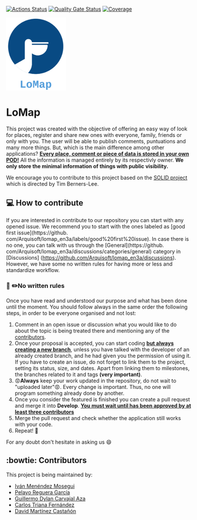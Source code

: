 [![Actions Status](https://github.com/arquisoft/lomap_en3a/workflows/CI%20for%20LOMAP_EN3A/badge.svg)](https://github.com/arquisoft/lomap_en3a/actions)
[![Quality Gate Status](https://sonarcloud.io/api/project_badges/measure?project=Arquisoft_lomap_en3a&metric=alert_status)](https://sonarcloud.io/summary/new_code?id=Arquisoft_lomap_en3a)
[![Coverage](https://sonarcloud.io/api/project_badges/measure?project=Arquisoft_lomap_en3a&metric=coverage)](https://sonarcloud.io/summary/new_code?id=Arquisoft_lomap_en3a)

<p float="left">
<img src="/docs/images/LoMap_logo.PNG" alt="LoMap logo" height="200">
</p>

# LoMap

This project was created with the objective of offering an easy way of look for places, register 
and share new ones with everyone, family, friends or only with you. The user will be able to 
publish comments, puntuations and many more things. But, which is the main difference among 
other applications? **<u>Every place, comment or piece of data is stored in your own POD!</u>** All 
the 
information is managed entirely by its respectivly owner. **We only store the minimal information 
of things with public visibility.**

We encourage you to contribute to this project based on the <a href="https://solidproject.org/">SOLID project</a> which is directed by 
Tim Berners-Lee.

## :computer: How to contribute
If you are interested in contribute to our repository you can start with any opened issue. We 
recommend you to start with the ones labeled as [good first issue](https://github.
com/Arquisoft/lomap_en3a/labels/good%20first%20issue). In case there is no one, you can talk 
with us through the [General](https://github.
com/Arquisoft/lomap_en3a/discussions/categories/general) category in [Discussions]
(https://github.com/Arquisoft/lomap_en3a/discussions). However, we have some no written rules 
for having more or less and standardize workflow.

### :straight_ruler: :pencil2:No written rules
Once you have read and understood our purpose and what has been done until the moment. You 
should follow always in the same order the following steps, in order to be everyone organised 
and not lost:
1. Comment in an open issue or discussion what you would like to do about the topic is being 
   treated there and mentioning any of the [contributors](#contributors).
2. Once your proposal is accepted, you can start coding **<u>but always creating a new 
   branch</u>**, unless you have talked with the developer of an already created branch, and he 
   had given you the permission of using it. If you have to create an issue, do not forget to 
   link them to the project, setting its status, size, and dates. Apart from linking them to 
   milestones, the branches related to it and tags **(very important)**.
3. :rage:**Always** keep your work updated in the repository, do not wait to "uploaded later":rage:. Every 
   change is important. Thus, no one will program something already done by another.
4. Once you consider the featured is finished you can create a pull request and merge it into 
   **Develop**. **<u>You must wait until has been approved by at least three contributors</u>**
5. Merge the pull request and check whether the application still works with your code.
6. Repeat! :arrows_counterclockwise:

For any doubt don't hesitate in asking us :smile:

## :bowtie: Contributors
This project is being maintained by:
 - [Iván Menéndez Mosegui](https://github.com/uo282892)
 - [Pelayo Reguera García](https://github.com/Pelayo-Reguera)
 - [Guillermo Dylan Carvajal Aza](https://github.com/UO283069)
 - [Carlos Triana Fernández](https://github.com/UO283428)
 - [David Martínez Castañón](https://github.com/Davidmc07)